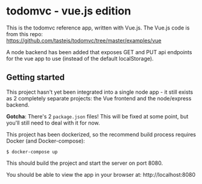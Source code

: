 # todomvc - vue.js edition
This is the todomvc reference app, written with Vue.js.
The Vue.js code is from this repo: https://github.com/tastejs/todomvc/tree/master/examples/vue 

A node backend has been added that exposes GET and PUT api endpoints for the vue app to use (instead of the default localStorage).

## Getting started
This project hasn't yet been integrated into a single node app - it still exists as 2 completely separate projects:
the Vue frontend and the node/express backend.

**Gotcha**: There's 2 `package.json` files! This will be fixed at some point, but you'll still need to deal with it
for now.

This project has been dockerized, so the recommend build process requires Docker (and Docker-compose):

    $ docker-compose up

This should build the project and start the server on port 8080.

You should be able to view the app in your browser at: http://localhost:8080
